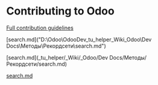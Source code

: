 Contributing to Odoo
====================

[Full contribution guidelines](https://github.com/odoo/odoo/wiki/Contributing)


[search.md]("D:\Odoo\OdooDev\_tu_helper\_Wiki\_Odoo\Dev Docs\Методы\Рекордсети\search.md")

[search.md](_tu_helper/_Wiki/_Odoo/Dev Docs/Методы/Рекордсети/search.md)

[search.md](https://github.com/ikuchmar/OdooDev/blob/e301aa52f3043f15360a809009d99203015c2b19/_tu_helper/_Wiki/_Odoo/Dev%20Docs/%D0%9C%D0%B5%D1%82%D0%BE%D0%B4%D1%8B/%D0%A0%D0%B5%D0%BA%D0%BE%D1%80%D0%B4%D1%81%D0%B5%D1%82%D0%B8/search.md)
